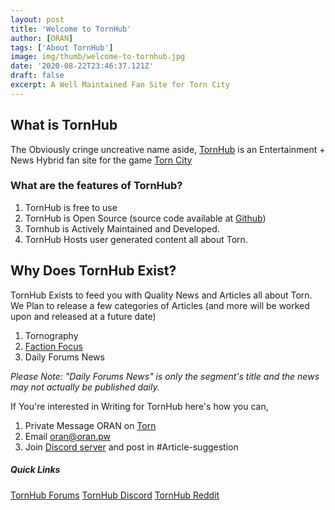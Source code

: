 ```yaml
---
layout: post
title: 'Welcome to TornHub'
author: [ORAN]
tags: ['About TornHub']
image: img/thumb/welcome-to-tornhub.jpg
date: '2020-08-22T23:46:37.121Z'
draft: false
excerpt: A Well Maintained Fan Site for Torn City
---
```


## What is TornHub
The Obviously cringe uncreative name aside, [TornHub](https://torn.oran.pw) is an Entertainment + News Hybrid fan site for the game [Torn City](https://torn.com)

### What are the features of TornHub?  

1. TornHub is free to use
2. TornHub is Open Source (source code available at [Github](https://github.com))
3. Tornhub is Actively Maintained and Developed.
4. TornHub Hosts user generated content all about Torn.

## Why Does TornHub Exist?
TornHub Exists to feed you with Quality News and Articles all about Torn.
We Plan to release a few categories of Articles (and more will be worked upon and released at a future date)

1. Tornography
2. [Faction Focus](../tags/faction-focus/)
3. Daily Forums News  

_Please Note: "Daily Forums News" is only the segment's title and the news may not actually be published daily._

If You're interested in Writing for TornHub here's how you can,

1. Private Message ORAN on [Torn](https://www.torn.com/profiles.php?XID=1778676)
2. Email [oran@oran.pw](mailto:oran@oran.pw)
3. Join [Discord server](https://discord.gg/yvNCTXB) and post in #Article-suggestion


##### Quick Links

[TornHub Forums](https://torn.com/forums.php)
[TornHub Discord](https://discord.gg/yvNCTXB)
[TornHub Reddit](https://reddit.com/r/tornhub)  
<!-- addthis button -->
<script type="text/javascript" src="//s7.addthis.com/js/300/addthis_widget.js#pubid=ra-5f4102e8d08c3a7f"></script>
